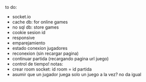 to do:
- socket.io
- cache db: for online games
- no sql db: store games
- cookie sesion id
- responsive
- emparejamiento
- estado conexion jugadores
- reconexion (sin recargar pagina)
- continuar partida (recargando pagina url juego)
- control de tiempo!
notas:
- crear room socket: id room = id partida
- asumir que un jugador juega solo un juego a la vez? no da igual